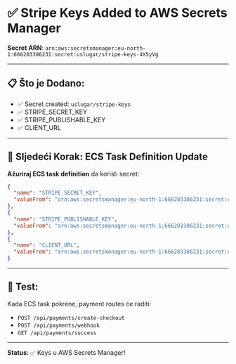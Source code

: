 # ✅ Stripe Keys Added to AWS Secrets Manager

**Secret ARN**: `arn:aws:secretsmanager:eu-north-1:666203386231:secret:uslugar/stripe-keys-4X5yVg`

---

## 📋 Što je Dodano:

- ✅ Secret created: `uslugar/stripe-keys`
- ✅ STRIPE_SECRET_KEY
- ✅ STRIPE_PUBLISHABLE_KEY
- ✅ CLIENT_URL

---

## 🔧 Sljedeći Korak: ECS Task Definition Update

**Ažuriraj ECS task definition** da koristi secret:

```json
{
  "name": "STRIPE_SECRET_KEY",
  "valueFrom": "arn:aws:secretsmanager:eu-north-1:666203386231:secret:uslugar/stripe-keys::STRIPE_SECRET_KEY"
},
{
  "name": "STRIPE_PUBLISHABLE_KEY",
  "valueFrom": "arn:aws:secretsmanager:eu-north-1:666203386231:secret:uslugar/stripe-keys::STRIPE_PUBLISHABLE_KEY"
},
{
  "name": "CLIENT_URL",
  "valueFrom": "arn:aws:secretsmanager:eu-north-1:666203386231:secret:uslugar/stripe-keys::CLIENT_URL"
}
```

---

## 🧪 Test:

Kada ECS task pokrene, payment routes će raditi:
- `POST /api/payments/create-checkout`
- `POST /api/payments/webhook`
- `GET /api/payments/success`

---

**Status**: ✅ Keys u AWS Secrets Manager!

